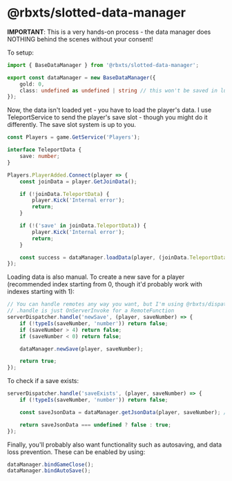 # @rbxts/slotted-data-manager

**IMPORTANT**: This is a very hands-on process - the data manager does NOTHING behind the scenes without your consent!

To setup:
```ts
import { BaseDataManager } from '@rbxts/slotted-data-manager';

export const dataManager = new BaseDataManager({
    gold: 0,
    class: undefined as undefined | string // this won't be saved in lua, you'll have to manually recreate this when reassigning it
});
```

Now, the data isn't loaded yet - you have to load the player's data. I use TeleportService to send the player's save slot - though you might do it differently. The save slot system is up to you.

```ts
const Players = game.GetService('Players');

interface TeleportData {
    save: number;
}

Players.PlayerAdded.Connect(player => {
    const joinData = player.GetJoinData();

    if (!joinData.TeleportData) {
        player.Kick('Internal error');
        return;
    }

    if (!('save' in joinData.TeleportData)) {
        player.Kick('Internal error');
        return;
    }

    const success = dataManager.loadData(player, (joinData.TeleportData as TeleportData).save);
});
```

Loading data is also manual. To create a new save for a player (recommended index starting from 0, though it'd probably work with indexes starting with 1):
```ts
// You can handle remotes any way you want, but I'm using @rbxts/dispatcher since that's my internal tooling
// .handle is just OnServerInvoke for a RemoteFunction
serverDispatcher.handle('newSave', (player, saveNumber) => {
	if (!typeIs(saveNumber, 'number')) return false;
	if (saveNumber > 4) return false;
	if (saveNumber < 0) return false;

	dataManager.newSave(player, saveNumber);

	return true;
});
```

To check if a save exists:
```ts
serverDispatcher.handle('saveExists', (player, saveNumber) => {
    if (!typeIs(saveNumber, 'number')) return false;

	const saveJsonData = dataManager.getJsonData(player, saveNumber); // This will be undefined if nothing is saved here

    return saveJsonData === undefined ? false : true;
});
```

Finally, you'll probably also want functionality such as autosaving, and data loss prevention. These can be enabled by using:

```ts
dataManager.bindGameClose();
dataManager.bindAutoSave();
```